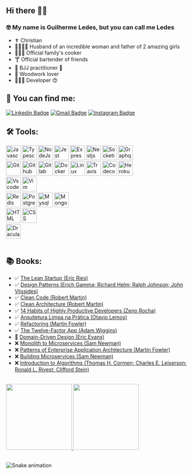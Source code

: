 ## Hi there 👋🏽 
### 🤓 My name is Guilherme Ledes, but you can call me Ledes
- ✝️ Christian
- 👨‍👩‍👧‍👧 Husband of an incredible woman and father of 2 amazing girls
- 👨🏽‍🍳 Official family's cooker
- 🍸 Official bartender of friends
- 🥋 BJJ practitioner 💜
- 🔨 Woodwork lover
- 👨🏽‍💻 Developer 😍

## 💬 You can find me:

 [![Linkedin Badge](https://img.shields.io/badge/-guilhermeledes-0a66c2?style=for-the-badge&logo=Linkedin&logoColor=white&link=https://www.linkedin.com/in/guilhermeledes)](https://www.linkedin.com/in/guilhermeledes) 
[![Gmail Badge](https://img.shields.io/badge/-ledes.guilherme@gmail.com-ea4335?style=for-the-badge&logo=Gmail&logoColor=white&link=mailto:ledes.guilherme@gmail.com)](mailto:ledes.guilherme@gmail.com)
  [![Instagram Badge](https://img.shields.io/badge/-guilhermeledes-d80055?style=for-the-badge&logo=Instagram&logoColor=white&link=https://instagram.com/guilhermeledes)](https://www.instagram.com/guilhermeledes) 


## 🛠 Tools:
<div style="display: inline_block;">
  <img alt="Javascript" title="Javascript" height="40" width="40" src="https://cdn.jsdelivr.net/gh/devicons/devicon/icons/javascript/javascript-original.svg">
  <img alt="Typescript" title="Typescript" height="40" width="40" src="https://cdn.jsdelivr.net/gh/devicons/devicon/icons/typescript/typescript-original.svg">
  <img alt="NodeJs" title="NodeJs" height="40" width="40" src="https://cdn.jsdelivr.net/gh/devicons/devicon/icons/nodejs/nodejs-original.svg">
  <img alt="Jest" title="Jest" height="40" width="40" src="https://cdn.jsdelivr.net/gh/devicons/devicon/icons/jest/jest-plain.svg"> 
  <img alt="Express" title="Express" height="40" width="40" src="https://cdn.jsdelivr.net/gh/devicons/devicon/icons/express/express-original.svg">
  <img alt="Nestjs" title="Nestjs" height="40" width="40" src="https://cdn.jsdelivr.net/gh/devicons/devicon/icons/nestjs/nestjs-plain.svg">
  <img alt="Socketio" title="Socketio" height="40" width="40" src="https://cdn.jsdelivr.net/gh/devicons/devicon/icons/socketio/socketio-original.svg">
  <img alt="Graphql" title="Graphql" height="40" width="40" src="https://cdn.jsdelivr.net/gh/devicons/devicon/icons/graphql/graphql-plain.svg">

  <br/>

  <img alt="Git" title="Git" height="40" width="40" src="https://cdn.jsdelivr.net/gh/devicons/devicon/icons/git/git-original.svg">
  <img alt="Github" title="Github" height="40" width="40" src="https://cdn.jsdelivr.net/gh/devicons/devicon/icons/github/github-original.svg">
  <img alt="Gitlab" title="Gitlab" height="40" width="40" src="https://cdn.jsdelivr.net/gh/devicons/devicon/icons/gitlab/gitlab-original.svg">
  <img alt="Docker" title="Docker" height="40" width="40" src="https://cdn.jsdelivr.net/gh/devicons/devicon/icons/docker/docker-original.svg">
  <img alt="Linux" title="Linux" height="40" width="40" src="https://cdn.jsdelivr.net/gh/devicons/devicon/icons/linux/linux-original.svg">
  <img alt="Travis" title="Travis" height="40" width="40" src="https://cdn.jsdelivr.net/gh/devicons/devicon/icons/travis/travis-plain.svg">
  <img alt="Codecov" title="Codecov" height="40" width="40" src="https://cdn.jsdelivr.net/gh/devicons/devicon/icons/codecov/codecov-plain.svg">
  <img alt="Heroku" title="Heroku" height="40" width="40" src="https://cdn.jsdelivr.net/gh/devicons/devicon/icons/heroku/heroku-original.svg">

  <br/>

  <img alt="Vscode" title="Vscode" height="40" width="40" src="https://cdn.jsdelivr.net/gh/devicons/devicon/icons/vscode/vscode-original.svg">
  <img alt="Vim" title="Vim" height="40" width="40" src="https://cdn.jsdelivr.net/gh/devicons/devicon/icons/vim/vim-original.svg">
  
  <br/>

  <img alt="Redis" title="Redis" height="40" width="40" src="https://cdn.jsdelivr.net/gh/devicons/devicon/icons/redis/redis-original.svg">
  <img alt="Postgress" title="Postgress" height="40" width="40" src="https://cdn.jsdelivr.net/gh/devicons/devicon/icons/postgresql/postgresql-original.svg">
  <img alt="Mysql" title="Mysql" height="40" width="40" src="https://cdn.jsdelivr.net/gh/devicons/devicon/icons/mysql/mysql-original.svg">
  <img alt="Mongodb" title="Mongodb" height="40" width="40" src="https://cdn.jsdelivr.net/gh/devicons/devicon/icons/mongodb/mongodb-original.svg">
  
   <br/>

  <img alt="HTML" title="HTML" height="40" width="40" src="https://cdn.jsdelivr.net/gh/devicons/devicon/icons/html5/html5-original.svg">
  <img alt="CSS" title="CSS" height="40" width="40" src="https://cdn.jsdelivr.net/gh/devicons/devicon/icons/css3/css3-original.svg">
  
   <br/>

  <img alt="Dracula Theme" title="Dracula Theme" height="40" width="40" src="https://draculatheme.com/static/icons/used/pack-1/045-dracula.svg">
  
</div>

<br />

## 📚 Books:
- ✅ [The Lean Startup (Eric Ries)](https://www.amazon.com/Lean-Startup-Entrepreneurs-Continuous-Innovation-ebook/dp/B004J4XGN6/)
- ✅ [Design Patterns (Erich Gamma; Richard Helm; Ralph Johnson; John Vlissides)](https://www.amazon.com/Design-Patterns-Object-Oriented-Addison-Wesley-Professional-ebook/dp/B000SEIBB8)
- ✅ [Clean Code (Robert Martin)](https://www.amazon.com/Clean-Code-Handbook-Software-Craftsmanship-ebook/dp/B001GSTOAM/)
- ✅ [Clean Architecture (Robert Martin)](https://www.amazon.com/Clean-Architecture-Craftsmans-Software-Structure-ebook/dp/B075LRM681/)
- ✅ [14 Habits of Highly Productive Developers (Zeno Rocha)](https://www.amazon.com/Habits-Highly-Productive-Developers-English-ebook/dp/B08BF74RRG)
- ✅ [Arquitetura Limpa na Prática (Otavio Lemos)](https://hotmart.com/product/livro-arquitetura-limpa-na-pratica)
- ✅ [Refactoring (Martin Fowler)](https://www.amazon.com/Refactoring-Improving-Existing-Addison-Wesley-Signature-ebook/dp/B07LCM8RG2/)
- ✅ [The Twelve-Factor App (Adam Wiggins)](https://12factor.net/12factor.epub)
- 📖 [Domain-Driven Design (Eric Evans)](https://www.amazon.com/Domain-Driven-Design-Tackling-Complexity-Software-ebook/dp/B00794TAUG/)
- ❌ [Monolith to Microservices (Sam Newman)](https://www.amazon.com/Monolith-Microservices-Evolutionary-Patterns-Transform-ebook-dp-B081TKSSNN/dp/B081TKSSNN/)
- ❌ [Patterns of Enterprise Application Architecture (Martin Fowler)](https://www.amazon.com/Patterns-Enterprise-Application-Architecture-Addison-Wesley-ebook-dp-B008OHVDFM/dp/B008OHVDFM/)
- ❌ [Building Microservices (Sam Newman)](https://www.amazon.com/Building-Microservices-Sam-Newman-ebook/dp/B09B5L4NVT/)
- ❌ [Introduction to Algorithms (Thomas H. Cormen; Charles E. Leiserson; Ronald L. Rivest; Clifford Stein)](https://www.amazon.com/Introduction-Algorithms-third-Thomas-Cormen-ebook/dp/B08FH8N996/)

<div>
  <br/>
  <a href="https://github.com/guilhermeledes">
  <img height="180em" src="https://github-readme-stats.vercel.app/api?username=guilhermeledes&show_icons=true&theme=dracula&include_all_commits=true&count_private=true"/>
  <img height="180em" src="https://github-readme-stats.vercel.app/api/top-langs/?username=guilhermeledes&layout=compact&langs_count=7&theme=dracula"/>
  </a>
</div>

<br />
  
![Snake animation](https://github.com/guilhermeledes/guilhermeledes/blob/output/github-contribution-grid-snake.svg)
